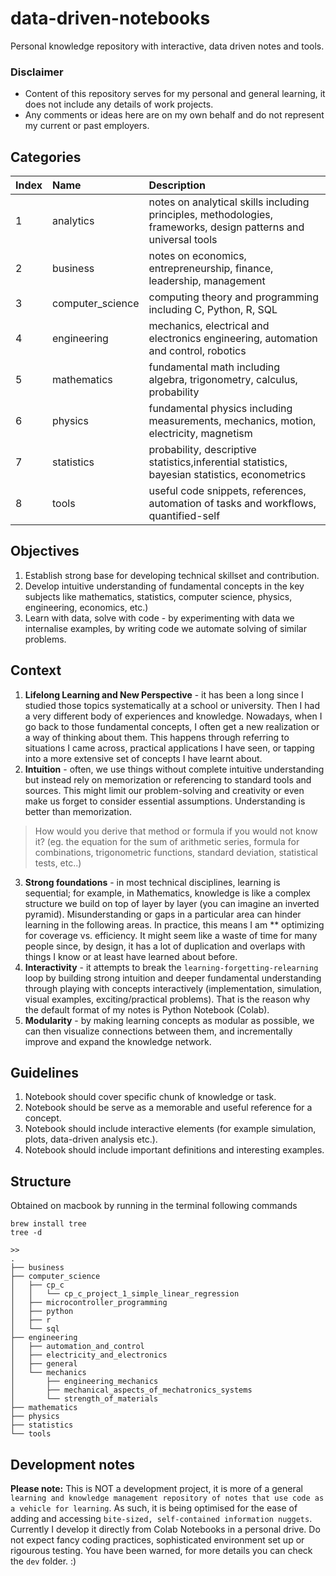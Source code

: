 # data-driven-notebooks
Personal knowledge repository with interactive, data driven notes and tools.

### Disclaimer
* Content of this repository serves for my personal and general learning, it does not include any details of work projects.
* Any comments or ideas here are on my own behalf and do not represent my current or past employers.

## Categories
|Index|Name|Description|
|:----|:----|:----|
|1|analytics|notes on analytical skills including principles, methodologies, frameworks, design patterns and universal tools|
|2|business|notes on economics, entrepreneurship, finance, leadership, management|
|3|computer_science|computing theory and programming including C, Python, R, SQL|
|4|engineering|mechanics, electrical and electronics engineering, automation and control, robotics|
|5|mathematics|fundamental math including algebra, trigonometry, calculus, probability|
|6|physics| fundamental physics including measurements, mechanics, motion, electricity, magnetism|
|7|statistics|probability, descriptive statistics,inferential statistics, bayesian statistics, econometrics|
|8|tools|useful code snippets, references, automation of tasks and workflows, quantified-self|

## Objectives
1. Establish strong base for developing technical skillset and contribution.
2. Develop intuitive understanding of fundamental concepts in the key subjects like mathematics, statistics, computer science, physics, engineering, economics, etc.)
3. Learn with data, solve with code - by experimenting with data we internalise examples, by writing code we automate solving of similar problems. 


## Context

1. **Lifelong Learning and New Perspective** - it has been a long since I studied those topics systematically at a school or university. Then I had a very different body of experiences and knowledge. Nowadays, when I go back to those fundamental concepts, I often get a new realization or a way of thinking about them. This happens through referring to situations I came across, practical applications I have seen, or tapping into a more extensive set of concepts I have learnt about.
2. **Intuition** - often, we use things without complete intuitive understanding but instead rely on memorization or referencing to standard tools and sources.  This might limit our problem-solving and creativity or even make us forget to consider essential assumptions. Understanding is better than memorization.
  >How would you derive that method or formula if you would not know it? (eg. the equation for the sum of arithmetic series, formula for combinations, trigonometric functions, standard deviation, statistical tests, etc..) 
3. **Strong foundations** - in most technical disciplines, learning is sequential; for example, in Mathematics, knowledge is like a complex structure we build on top of layer by layer (you can imagine an inverted pyramid). Misunderstanding or gaps in a particular area can hinder learning in the following areas. In practice, this means I am ** optimizing for coverage vs. efficiency. It might seem like a waste of time for many people since, by design, it has a lot of duplication and overlaps with things I know or at least have learned about before.       
4. **Interactivity** - it attempts to break the `learning-forgetting-relearning` loop by building strong intuition and deeper fundamental understanding through playing with concepts interactively (implementation, simulation, visual examples, exciting/practical problems). That is the reason why the default format of my notes is Python Notebook (Colab).  
5. **Modularity** - by making learning concepts as modular as possible, we can then visualize connections between them, and incrementally improve and expand the knowledge network.

## Guidelines 

1. Notebook should cover specific chunk of knowledge or task.
2. Notebook should be serve as a memorable and useful reference for a concept.
3. Notebook should include interactive elements (for example simulation, plots, data-driven analysis etc.).
4. Notebook should include important definitions and interesting examples.

## Structure

Obtained on macbook by running in the terminal following commands

```
brew install tree  
tree -d
```
```
>>
.
├── business
├── computer_science
│   ├── cp_c
│   │   └── cp_c_project_1_simple_linear_regression
│   ├── microcontroller_programming
│   ├── python
│   ├── r
│   └── sql
├── engineering
│   ├── automation_and_control
│   ├── electricity_and_electronics
│   ├── general
│   └── mechanics
│       ├── engineering_mechanics
│       ├── mechanical_aspects_of_mechatronics_systems
│       └── strength_of_materials
├── mathematics
├── physics
├── statistics
└── tools
```

## Development notes

**Please note:** This is NOT a development project, it is more of a general `learning and knowledge management repository of notes that use code as a vehicle for learning`. As such, it is being optimised for the ease of adding and accessing `bite-sized, self-contained information nuggets`. Currently I develop it directly from Colab Notebooks in a personal drive. Do not expect fancy coding practices, sophisticated environment set up or rigourous testing. You have been warned, for more details you can check the `dev` folder. :)